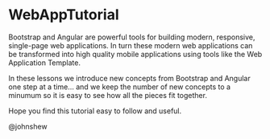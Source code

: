 WebAppTutorial
==============

Bootstrap and Angular are powerful tools for building modern, responsive, single-page web applications. In turn these modern web applications can be transformed into high quality mobile applications using tools like the Web Application Template.

In these lessons we introduce new concepts from Bootstrap and Angular one step at a time... and we keep the number of new concepts to a minumum so it is easy to see how all the pieces fit together.

Hope you find this tutorial easy to follow and useful.

@johnshew
